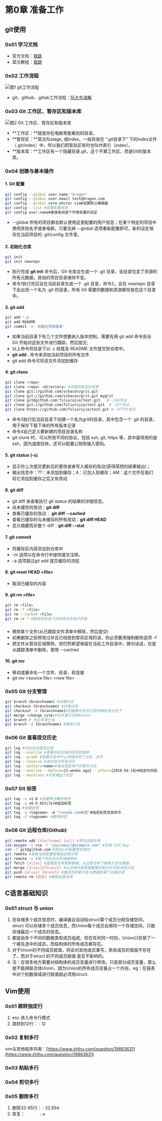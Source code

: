 # 第0章 准备工作

## git使用

### 0x01 学习文档

* 官方文档：[我跳](https://git-scm.com/)
* 菜鸟教程：[我跳](https://www.runoob.com/git/git-tutorial.html)

### 0x02 工作流程

![&#x56FE;1 git&#x5DE5;&#x4F5C;&#x6D41;&#x7A0B;](https://cdn.jsdelivr.net/gh/Dragonliu2018/FigureBed@master/img/Snipaste_2020-03-18_22-47-07.jpg)

* git、github、gitlab工作流程：[阮大牛讲解](http://www.ruanyifeng.com/blog/2015/12/git-workflow.html)

### 0x03 Git 工作区、暂存区和版本库

![&#x56FE;2 Git &#x5DE5;&#x4F5C;&#x533A;&#x3001;&#x6682;&#x5B58;&#x533A;&#x548C;&#x7248;&#x672C;&#x5E93;](https://cdn.jsdelivr.net/gh/Dragonliu2018/FigureBed@master/img/Snipaste_2020-03-19_18-27-19.jpg)

* **工作区：**就是你在电脑里能看到的目录。
* **暂存区：**英文叫stage, 或index。一般存放在 ".git目录下" 下的index文件（.git/index）中，所以我们把暂存区有时也叫作索引（index）。
* **版本库：**工作区有一个隐藏目录.git，这个不算工作区，而是Git的版本库。

### 0x04 创建与基本操作

#### **1. Git 配置**

```bash
git config --global user.name "dragon" 
git config --global user.email test@dragon.com
git config --global core.editor vim#设置默认编辑器
git config --list #查看配置信息
git config user.name#直接查阅某个环境变量的设定
```

* --global 所有的项目都会默认使用这里配置的用户信息；在某个特定的项目中使用其他名字或者电邮，只要去掉 --global 选项重新配置即可，新的设定保存在当前项目的 .git/config 文件里。

#### 2. 初始化仓库

```bash
git init
git init newrepo
```

*  执行完成 **git init** 命令后，Git 仓库会生成一个 .git 目录，该目录包含了资源的所有元数据，其他的项目目录保持不变。
* 命令1执行完后会在当前目录生成一个 .git 目录，命令2，会在 newrepo 目录下会出现一个名为 .git 的目录，所有 Git 需要的数据和资源都存放在这个目录中。

#### 3. git add

```bash
git add *.c
git add README
git commit -m '初始化项目版本'
```

* 如果当前目录下有几个文件想要纳入版本控制，需要先用 git add 命令告诉 Git 开始对这些文件进行跟踪，然后提交;
* 以上命令将目录下以 .c 结尾及 README 文件提交到仓库中。
*  **git add .** 命令来添加当前项目的所有文件
* git add 命令可将该文件添加到缓存

#### 4. git clone

```bash
git clone <repo>
git clone <repo> <directory> #克隆到指定的目录
git clone git://github.com/schacon/grit.git
git clone git://github.com/schacon/grit.git mygrit
git clone git@github.com:fsliurujie/test.git   #--SSH协议
git clone git://github.com/fsliurujie/test.git  #--GIT协议
git clone https://github.com/fsliurujie/test.git #--HTTPS协议
```

* 命令3执行后当前目录下创建一个名为grit的目录，其中包含一个 .git 的目录，用于保存下载下来的所有版本记录
* 命令4自己定义要新建的项目目录名称
* git clone 时，可以所用不同的协议，包括 ssh, git, https 等，其中最常用的是 ssh，因为速度较快，还可以配置公钥免输入密码。

#### 5. git status \(-s\) 

* 显示你上次提交更新后的更改或者写入缓存的改动\(获得简短的结果输出\)；
* 输出信息中：??：未添加到缓存；A：已加入到缓存；AM：这个文件在我们将它添加到缓存之后又有改动

#### 6. git diff

* git diff 来查看执行 git status 的结果的详细信息。
* 尚未缓存的改动：**git diff**    
* 查看已缓存的改动： **git diff --cached**
* 查看已缓存的与未缓存的所有改动：**git diff HEAD**
* 显示摘要而非整个 diff：**git diff --stat**

#### 7. git commit

* 将缓存区内容添加到仓库中
* -m 选项以在命令行中提供提交注释。
* -a 选项跳过git add 提交缓存的流程

#### 8. git reset HEAD &lt;file&gt;

* 取消已缓存的内容

#### 9. git rm &lt;file&gt;

```bash
git rm <file>
git rm -f <file>
git rm --cached <file>
git rm –r * #删除该目录下的所有文件和子目录
```

### 

* 移除某个文件\(从已跟踪文件清单中移除，然后提交\)
* 如果删除之前修改过并且已经放到暂存区域的话，则必须要用强制删除选项 -f
* 把文件从暂存区域移除，但仍然希望保留在当前工作目录中，换句话说，仅是从跟踪清单中删除，使用 --cached 

#### 10. git mv

* 移动或重命名一个文件、目录、软连接
* git mv &lt;source file&gt; &lt;new file&gt;

### 0x05 Git 分支管理

```bash
git branch (branchname) #创建分支
git checkout (branchname) #切换分支
git checkout -b (branchname)#创建新分支并立即切换到该分支下
git merge <change_site>#合并某分支到master
git branch # 列出本地分支
git branch -d (branchname) #删除分支
```

### 0x06 Git 查看提交历史

```bash
git log #列出历史提交记录
git log --oneline #查看历史记录的简洁的版本
git log --graph #查看历史中什么时候出现了分支、合并
git log --reverse #逆向显示所有日志
git log --author=<name>#查找指定用户的提交日志
git log --oneline --before={3.weeks.ago} --after={2010-04-18}#指定时间段
git log --decorate #可查看git标签
```

### 0x07 Git 标签

```bash
git tag -a v1.0 #创建带注解的标签
git tag -a v0.9 85fc7e7#追加标签
git tag #查看标签
git tag -a <tagname> -m "runoob.com标签"#指定标签信息命令
git tag -d <tagname> #删除标签
```

### 0x08 Git 远程仓库\(Github\)

```bash
git remote add [shortname] [url] #添加远程仓库
ssh-keygen -t rsa -C "youremail@example.com" #生成 SSH Key
ssh -T git@github.com #验证ssh配置是否成功
git remote #查看当前配置有哪些远程仓库
git remote -v #每个别名的实际链接地址
git fetch [alias] #查看是否有更新数据，从远程仓库下载新分支与数据
git merge [alias]/[branch] #从远端仓库提取数据并尝试合并到当前分支
git push [alias] [branch] #推送你的新分支与数据到某个远端仓库
git remote rm [别名] #删除远程仓库
```

## C语言基础知识

### 0x01 struct 与 union

1. 在存储多个成员信息时，编译器会自动给struct第个成员分配存储空间，struct 可以存储多个成员信息，而Union每个成员会用同一个存储空间，只能存储最后一个成员的信息。
2. 都是由多个不同的数据类型成员组成，但在任何同一时刻，Union只存放了一个被先选中的成员，而结构体的所有成员都存在。
3. 对于Union的不同成员赋值，将会对其他成员重写，原来成员的值就不存在了，而对于struct 的不同成员赋值 是互不影响的。
4. 注：在很多地方需要对结构体的成员变量进行修改。只是部分成员变量，那么就不能用联合体Union，因为Union的所有成员变量占一个内存。eg：在链表中对个别数值域进行赋值就必须用struct.

## Vim使用

### 0x01 跳转指定行

1. esc 进入命令行模式
2. 跳转到12行：     : 12

### 0x02 复制多行

vim与其他程序共用：[https://www.zhihu.com/question/19863631](https://www.zhihu.com/question/19863631)

### 0x03 粘贴多行

### 0x04 剪切多行

### 0x05 删除多行

1. 删除32-65行： : 32,65d
2. 恢复： 　　　  : u



